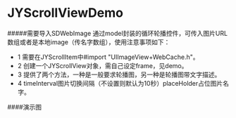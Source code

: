 # JYScrollViewDemo

#####需要导入SDWebImage 
通过model封装的循环轮播控件，可传入图片URL数组或者是本地image（传名字数组），使用注意事项如下：

- 1 需要在JYScrollItem中#import "UIImageView+WebCache.h"。
- 2 创建一个JYScrollView对象，需自己设定frame，见demo。
- 3 提供了两个方法，一种是一般要求轮播图，另一种是轮播图带文字描述。
- 4 timeInterval图片切换间隔（不设置则默认为10秒）placeHolder占位图片名字。

####演示图
